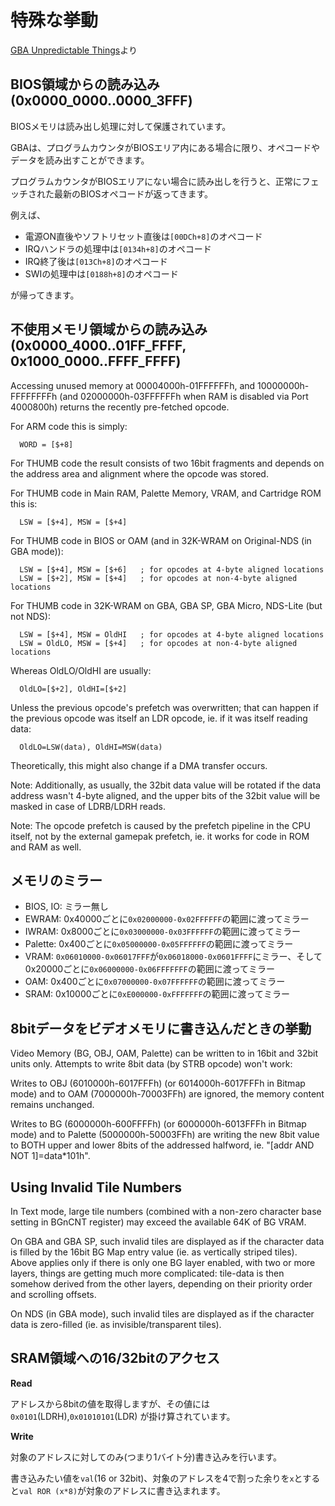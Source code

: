# 特殊な挙動

[GBA Unpredictable Things](https://problemkaputt.de/gbatek.htm#gbaunpredictablethings)より

## BIOS領域からの読み込み(0x0000_0000..0000_3FFF)

BIOSメモリは読み出し処理に対して保護されています。

GBAは、プログラムカウンタがBIOSエリア内にある場合に限り、オペコードやデータを読み出すことができます。

プログラムカウンタがBIOSエリアにない場合に読み出しを行うと、正常にフェッチされた最新のBIOSオペコードが返ってきます。

例えば、

- 電源ON直後やソフトリセット直後は`[00DCh+8]`のオペコード
- IRQハンドラの処理中は`[0134h+8]`のオペコード
- IRQ終了後は`[013Ch+8]`のオペコード
- SWIの処理中は`[0188h+8]`のオペコード

が帰ってきます。

## 不使用メモリ領域からの読み込み (0x0000_4000..01FF_FFFF, 0x1000_0000..FFFF_FFFF)

Accessing unused memory at 00004000h-01FFFFFFh, and 10000000h-FFFFFFFFh (and 02000000h-03FFFFFFh when RAM is disabled via Port 4000800h) returns the recently pre-fetched opcode. 

For ARM code this is simply:

```
  WORD = [$+8]
```

For THUMB code the result consists of two 16bit fragments and depends on the address area and alignment where the opcode was stored.

For THUMB code in Main RAM, Palette Memory, VRAM, and Cartridge ROM this is:

```
  LSW = [$+4], MSW = [$+4]
```

For THUMB code in BIOS or OAM (and in 32K-WRAM on Original-NDS (in GBA mode)):

```
  LSW = [$+4], MSW = [$+6]   ; for opcodes at 4-byte aligned locations
  LSW = [$+2], MSW = [$+4]   ; for opcodes at non-4-byte aligned locations
```

For THUMB code in 32K-WRAM on GBA, GBA SP, GBA Micro, NDS-Lite (but not NDS):

```
  LSW = [$+4], MSW = OldHI   ; for opcodes at 4-byte aligned locations
  LSW = OldLO, MSW = [$+4]   ; for opcodes at non-4-byte aligned locations
```

Whereas OldLO/OldHI are usually:

```
  OldLO=[$+2], OldHI=[$+2]
```

Unless the previous opcode's prefetch was overwritten; that can happen if the previous opcode was itself an LDR opcode, ie. if it was itself reading data:

```
  OldLO=LSW(data), OldHI=MSW(data)
```

Theoretically, this might also change if a DMA transfer occurs.

Note: Additionally, as usually, the 32bit data value will be rotated if the data address wasn't 4-byte aligned, and the upper bits of the 32bit value will be masked in case of LDRB/LDRH reads.

Note: The opcode prefetch is caused by the prefetch pipeline in the CPU itself, not by the external gamepak prefetch, ie. it works for code in ROM and RAM as well.

## メモリのミラー

- BIOS, IO: ミラー無し
- EWRAM: 0x40000ごとに`0x02000000-0x02FFFFFF`の範囲に渡ってミラー
- IWRAM: 0x8000ごとに`0x03000000-0x03FFFFFF`の範囲に渡ってミラー
- Palette: 0x400ごとに`0x05000000-0x05FFFFFF`の範囲に渡ってミラー
- VRAM: `0x06010000-0x06017FFF`が`0x06018000-0x0601FFFF`にミラー、そして0x20000ごとに`0x06000000-0x06FFFFFFF`の範囲に渡ってミラー
- OAM: 0x400ごとに`0x07000000-0x07FFFFFF`の範囲に渡ってミラー
- SRAM: 0x10000ごとに`0xE000000-0xFFFFFFF`の範囲に渡ってミラー

## 8bitデータをビデオメモリに書き込んだときの挙動

Video Memory (BG, OBJ, OAM, Palette) can be written to in 16bit and 32bit units only. Attempts to write 8bit data (by STRB opcode) won't work: 

Writes to OBJ (6010000h-6017FFFh) (or 6014000h-6017FFFh in Bitmap mode) and to OAM (7000000h-70003FFh) are ignored, the memory content remains unchanged.

Writes to BG (6000000h-600FFFFh) (or 6000000h-6013FFFh in Bitmap mode) and to Palette (5000000h-50003FFh) are writing the new 8bit value to BOTH upper and lower 8bits of the addressed halfword, ie. "[addr AND NOT 1]=data*101h".

## Using Invalid Tile Numbers

In Text mode, large tile numbers (combined with a non-zero character base setting in BGnCNT register) may exceed the available 64K of BG VRAM.

On GBA and GBA SP, such invalid tiles are displayed as if the character data is filled by the 16bit BG Map entry value (ie. as vertically striped tiles). Above applies only if there is only one BG layer enabled, with two or more layers, things are getting much more complicated: tile-data is then somehow derived from the other layers, depending on their priority order and scrolling offsets.

On NDS (in GBA mode), such invalid tiles are displayed as if the character data is zero-filled (ie. as invisible/transparent tiles).

## SRAM領域への16/32bitのアクセス

**Read**

アドレスから8bitの値を取得しますが、その値には `0x0101`(LDRH),`0x01010101`(LDR) が掛け算されています。

**Write**

対象のアドレスに対してのみ(つまり1バイト分)書き込みを行います。

書き込みたい値を`val`(16 or 32bit)、対象のアドレスを4で割った余りを`x`とすると`val ROR (x*8)`が対象のアドレスに書き込まれます。

